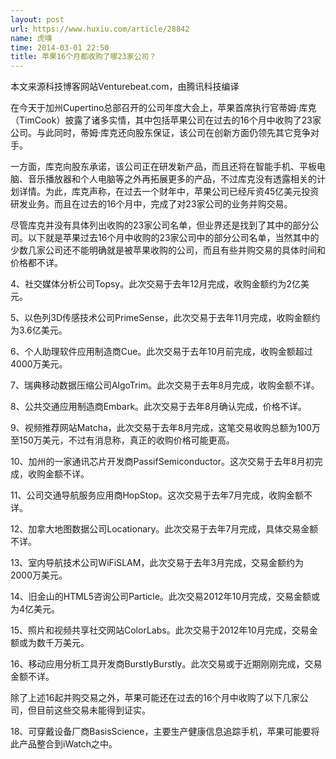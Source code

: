 ```yaml
---
layout: post
url: https://www.huxiu.com/article/28842
name: 虎嗅
time: 2014-03-01 22:50
title: 苹果16个月都收购了哪23家公司？
---
```

本文来源科技博客网站Venturebeat.com，由腾讯科技编译

在今天于加州Cupertino总部召开的公司年度大会上，苹果首席执行官蒂姆·库克（TimCook）披露了诸多实情，其中包括苹果公司在过去的16个月中收购了23家公司。与此同时，蒂姆·库克还向股东保证，该公司在创新方面仍领先其它竞争对手。

一方面，库克向股东承诺，该公司正在研发新产品，而且还将在智能手机、平板电脑、音乐播放器和个人电脑等之外再拓展更多的产品，不过库克没有透露相关的计划详情。为此，库克声称，在过去一个财年中，苹果公司已经斥资45亿美元投资研发业务。而且在过去的16个月中，完成了对23家公司的业务并购交易。

尽管库克并没有具体列出收购的23家公司名单，但业界还是找到了其中的部分公司。以下就是苹果过去16个月中收购的23家公司中的部分公司名单，当然其中的少数几家公司还不能明确就是被苹果收购的公司，而且有些并购交易的具体时间和价格都不详。

4、社交媒体分析公司Topsy。此次交易于去年12月完成，收购金额约为2亿美元。

5、以色列3D传感技术公司PrimeSense，此次交易于去年11月完成，收购金额约为3.6亿美元。

6、个人助理软件应用制造商Cue。此次交易于去年10月前完成，收购金额超过4000万美元。

7、瑞典移动数据压缩公司AlgoTrim。此次交易于去年8月完成，收购金额不详。

8、公共交通应用制造商Embark。此次交易于去年8月确认完成，价格不详。

9、视频推荐网站Matcha，此次交易于去年8月完成，这笔交易收购总额为100万至150万美元，不过有消息称，真正的收购价格可能更高。

10、加州的一家通讯芯片开发商PassifSemiconductor。这次交易于去年8月初完成，收购金额不详。

11、公司交通导航服务应用商HopStop。这次交易于去年7月完成，收购金额不详。

12、加拿大地图数据公司Locationary。此次交易于去年7月完成，具体交易金额不详。

13、室内导航技术公司WiFiSLAM，此次交易于去年3月完成，交易金额约为2000万美元。

14、旧金山的HTML5咨询公司Particle。此次交易2012年10月完成，交易金额或为4亿美元。

15、照片和视频共享社交网站ColorLabs。此次交易于2012年10月完成，交易金额或为数千万美元。

16、移动应用分析工具开发商BurstlyBurstly。此次交易或于近期刚刚完成，交易金额不详。

除了上述16起并购交易之外，苹果可能还在过去的16个月中收购了以下几家公司，但目前这些交易未能得到证实。

18、可穿戴设备厂商BasisScience，主要生产健康信息追踪手机，苹果可能要将此产品整合到iWatch之中。

